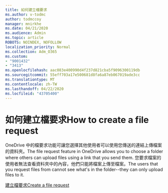 ```yaml
---
title: 如何建立檔要求
ms.author: v-todmc
author: todmccoy
manager: mnirkhe
ms.date: 04/21/2020
ms.audience: Admin
ms.topic: article
ROBOTS: NOINDEX, NOFOLLOW
localization_priority: Normal
ms.collection: Adm_O365
ms.custom:
- "9001432"
- "3413"
ms.openlocfilehash: aac083e400990d4f237d821cba5f9096300119db
ms.sourcegitcommit: 55eff703a17e500681d8fa6a87eb067019ade3cc
ms.translationtype: MT
ms.contentlocale: zh-TW
ms.lasthandoff: 04/22/2020
ms.locfileid: "43705400"
---
```

# <a name="how-to-create-a-file-request"></a><span data-ttu-id="9b70a-102">如何建立檔要求</span><span class="sxs-lookup"><span data-stu-id="9b70a-102">How to create a file request</span></span>

<span data-ttu-id="9b70a-103">OneDrive 中的檔要求功能可讓您選擇其他使用者可以使用您傳送的連結上傳檔案的資料夾。</span><span class="sxs-lookup"><span data-stu-id="9b70a-103">The file request feature in OneDrive allows you to choose a folder where others can upload files using a link that you send them.</span></span> <span data-ttu-id="9b70a-104">您要求檔案的使用者無法查看資料夾中的內容，他們只能將檔案上傳至檔案。</span><span class="sxs-lookup"><span data-stu-id="9b70a-104">The users that you request files from cannot see what's in the folder--they can only upload files to it.</span></span>

[<span data-ttu-id="9b70a-105">建立檔要求</span><span class="sxs-lookup"><span data-stu-id="9b70a-105">Create a file request</span></span>](https://support.office.com/article/create-a-file-request-f54aa7f8-2589-4421-b351-d415fc3b83af)